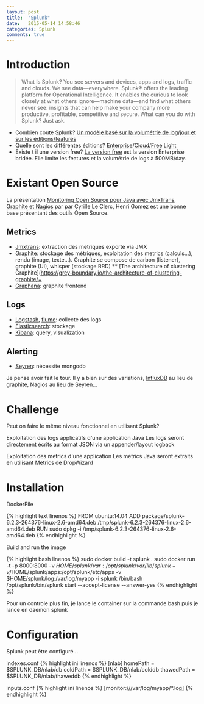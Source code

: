 ```yaml
---
layout: post
title:  "Splunk"
date:   2015-05-14 14:58:46
categories: Splunk
comments: true
---
```


# Introduction

> What Is Splunk?
> You see servers and devices, apps and logs, traffic and clouds. We see data—everywhere. Splunk® offers the leading platform for Operational Intelligence. It enables the curious to look closely at what others ignore—machine data—and find what others never see: insights that can help make your company more productive, profitable, competitive and secure. What can you do with Splunk? Just ask.

<!--more-->


* Combien coute Splunk? [Un modèle basé sur la volumétrie de log/jour et sur les éditions/features](http://www.splunk.com/en_us/products/pricing.html)
* Quelle sont les différentes éditions? [Enterprise/Cloud/Free](http://www.splunk.com/en_us/products/splunk-enterprise/free-vs-enterprise.html) [Light](http://www.splunk.com/en_us/products/splunk-light/splunk-light-vs-splunk-enterprise.html) 
* Existe t il une version free? [La version free](http://www.splunk.com/en_us/products/splunk-enterprise/free-vs-enterprise.html) est la version Enterprise bridée. Elle limite les features et la volumétrie de logs 
à 500MB/day.


# Existant Open Source ## 

La présentation [Monitoring Open Source pour Java avec JmxTrans, Graphite et Nagios](http://fr.slideshare.net/cyrille.leclerc/open-source-monitoring-for-java-with-graphite) par par Cyrille Le Clerc, Henri Gomez
est une bonne base présentant des outils Open Source.

## Metrics
* [Jmxtrans](http://www.jmxtrans.org/): extraction des metriques exporté via JMX
* [Graphite](http://graphite.wikidot.com/): stockage des métriques, exploitation   des metrics (calculs...), rendu (image, texte...). Graphite se compose de carbon (listener), graphite (UI), whisper (stockage RRD)
** [The architecture of clustering Graphite](https://grey-boundary.io/the-architecture-of-clustering-graphite/=
* [Graphana](http://grafana.org/): graphite frontend

## Logs
* [Logstash](https://www.elastic.co/products/logstash), [flume](https://flume.apache.org/): collecte des logs 
* [Elasticsearch](https://www.elastic.co/products/elasticsearch): stockage
* [Kibana](https://www.elastic.co/products/kibana): query, visualization

## Alerting
* [Seyren](https://github.com/scobal/seyren): nécessite mongodb


Je pense avoir fait le tour. Il y a bien sur des variations, [InfluxDB](http://influxdb.com/) au lieu de graphite, Nagios au lieu de Seyren...


# Challenge

Peut on faire le même niveau fonctionnel en utilisant Splunk? 

Exploitation des logs applicatifs d'une application Java
Les logs seront directement écrits au format JSON via un appender/layout logback

Exploitation des metrics d'une application
Les metrics Java seront extraits en utilisant Metrics de DropWizard

# Installation

DockerFile

{% highlight text linenos %}
FROM ubuntu:14.04
ADD package/splunk-6.2.3-264376-linux-2.6-amd64.deb /tmp/splunk-6.2.3-264376-linux-2.6-amd64.deb
RUN sudo dpkg -i /tmp/splunk-6.2.3-264376-linux-2.6-amd64.deb
{% endhighlight %}


Build and run the image

{% highlight bash linenos %}
sudo docker build -t splunk .
sudo docker run -t -p 8000:8000 -v $HOME/splunk/var:/opt/splunk/var/lib/splunk  -v /$HOME/splunk/apps:/opt/splunk/etc/apps -v $HOME/splunk/log:/var/log/myapp -i splunk  /bin/bash
/opt/splunk/bin/splunk start --accept-license --answer-yes
{% endhighlight %}

Pour un controle plus fin, je lance le container sur la commande bash puis je lance en daemon splunk


# Configuration
 
Splunk peut être configuré...


indexes.conf
{% highlight ini linenos %}
[nlab]
homePath   = $SPLUNK_DB/nlab/db
coldPath   = $SPLUNK_DB/nlab/colddb
thawedPath = $SPLUNK_DB/nlab/thaweddb
{% endhighlight %}


inputs.conf
{% highlight ini linenos %}
[monitor:///var/log/myapp/*.log]
{% endhighlight %}



